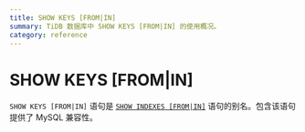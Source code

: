 ```yaml
---
title: SHOW KEYS [FROM|IN]
summary: TiDB 数据库中 SHOW KEYS [FROM|IN] 的使用概况。
category: reference
---
```


# SHOW KEYS [FROM|IN]

`SHOW KEYS [FROM|IN]` 语句是 [`SHOW INDEXES [FROM|IN]`](/v3.1/reference/sql/statements/show-indexes.md) 语句的别名。包含该语句提供了 MySQL 兼容性。
